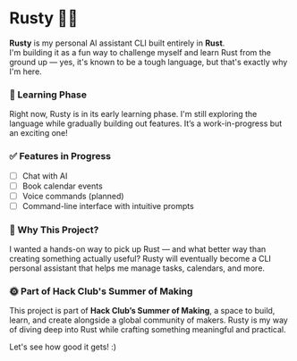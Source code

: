 # Rusty 🦀🤖

**Rusty** is my personal AI assistant CLI built entirely in **Rust**.  
I'm building it as a fun way to challenge myself and learn Rust from the ground up — yes, it's known to be a tough language, but that's exactly why I'm here.

### 🌱 Learning Phase

Right now, Rusty is in its early learning phase. I'm still exploring the language while gradually building out features. It’s a work-in-progress but an exciting one!

### ✅ Features in Progress

- [ ] Chat with AI
- [ ] Book calendar events
- [ ] Voice commands (planned)
- [ ] Command-line interface with intuitive prompts

### 🚀 Why This Project?

I wanted a hands-on way to pick up Rust — and what better way than creating something actually useful? Rusty will eventually become a CLI personal assistant that helps me manage tasks, calendars, and more.

### 🌞 Part of Hack Club's Summer of Making

This project is part of **Hack Club’s Summer of Making**, a space to build, learn, and create alongside a global community of makers. Rusty is my way of diving deep into Rust while crafting something meaningful and practical.

Let's see how good it gets! :)
